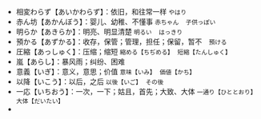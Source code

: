 - 相変わらず【あいかわらず】：依旧，和往常一样 `やはり`
- 赤ん坊【あかんぼう】：婴儿、幼稚、不懂事 `赤ちゃん`　`子供っぽい`
- 明らか【あきらか】：明亮、明显清楚 `明るい`　`はっきり`
- 預かる【あずかる】：收存，保管；管理，担任；保留，暂不　`預ける`
- 圧縮【あっしゅく】：压缩；缩短 `縮める【ちぢめる】`　`短縮【たんしゅく】`
- 嵐【あらし】：暴风雨；纠纷、困难
- 意義【いぎ】：意义，意思；价值 `意味【いみ】`　`価値【かち】`
- 以降【いこう】：以后，之后 `以後【いご】`　`その後`
- 一応【いちおう】：一次，一下；姑且，首先；大致、大体 `一通り【ひととおり】`　`大体【だいたい】`
- 


